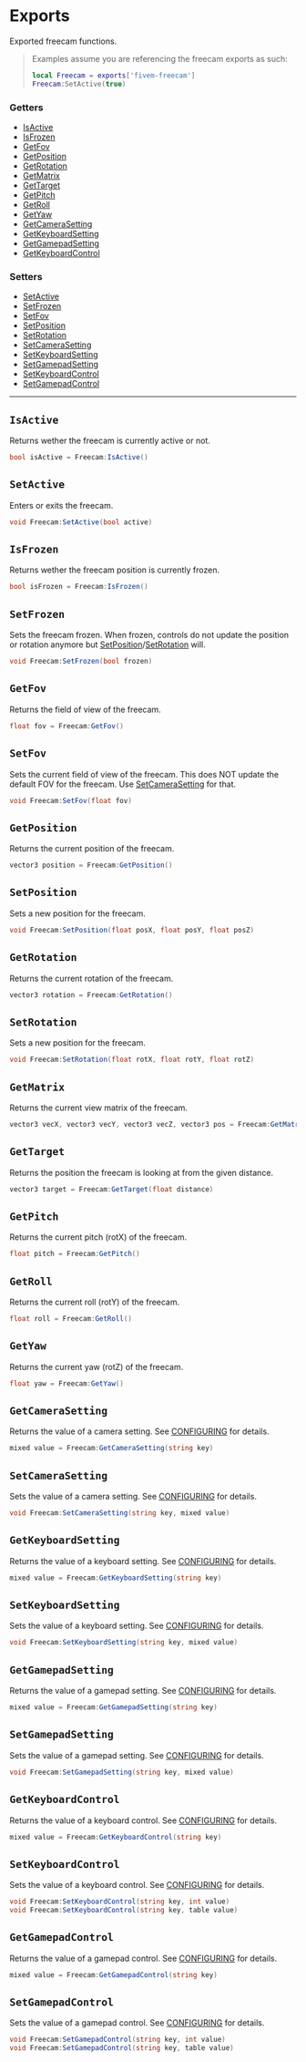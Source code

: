 Exports
=======
<!-- C# code blocks are used for convenient syntax highlighting. -->

Exported freecam functions.

> Examples assume you are referencing the freecam exports as such:
> ```lua
> local Freecam = exports['fivem-freecam']
> Freecam:SetActive(true)
> ```

### Getters
- [IsActive](#IsActive)
- [IsFrozen](#IsFrozen)
- [GetFov](#GetFov)
- [GetPosition](#GetPosition)
- [GetRotation](#GetRotation)
- [GetMatrix](#GetMatrix)
- [GetTarget](#GetTarget)
- [GetPitch](#GetPitch)
- [GetRoll](#GetRoll)
- [GetYaw](#GetYaw)
- [GetCameraSetting](#GetCameraSetting)
- [GetKeyboardSetting](#GetKeyboardSetting)
- [GetGamepadSetting](#GetGamepadSetting)
- [GetKeyboardControl](#GetKeyboardControl)

### Setters
- [SetActive](#SetActive)
- [SetFrozen](#SetFrozen)
- [SetFov](#SetFov)
- [SetPosition](#SetPosition)
- [SetRotation](#SetRotation)
- [SetCameraSetting](#SetCameraSetting)
- [SetKeyboardSetting](#SetKeyboardSetting)
- [SetGamepadSetting](#SetGamepadSetting)
- [SetKeyboardControl](#SetKeyboardControl)
- [SetGamepadControl](#SetGamepadControl)

---

`IsActive`
----------
Returns wether the freecam is currently active or not.

```c#
bool isActive = Freecam:IsActive()
```

`SetActive`
-----------
Enters or exits the freecam.

```c#
void Freecam:SetActive(bool active)
```

`IsFrozen`
----------
Returns wether the freecam position is currently frozen.

```c#
bool isFrozen = Freecam:IsFrozen()
```

`SetFrozen`
-----------
Sets the freecam frozen. When frozen, controls do not update the position or
rotation anymore but [SetPosition](#setposition)/[SetRotation](#setrotation) will.

```c#
void Freecam:SetFrozen(bool frozen)
```

`GetFov`
--------
Returns the field of view of the freecam.

```c#
float fov = Freecam:GetFov()
```

`SetFov`
--------
Sets the current field of view of the freecam. This does NOT update the default
FOV for the freecam. Use [SetCameraSetting](#setcamerasetting) for that.

```c#
void Freecam:SetFov(float fov)
```

`GetPosition`
-------------
Returns the current position of the freecam.

```c#
vector3 position = Freecam:GetPosition()
```

`SetPosition`
-------------
Sets a new position for the freecam.

```c#
void Freecam:SetPosition(float posX, float posY, float posZ)
```

`GetRotation`
-------------
Returns the current rotation of the freecam.

```c#
vector3 rotation = Freecam:GetRotation()
```

`SetRotation`
-------------
Sets a new position for the freecam.

```c#
void Freecam:SetRotation(float rotX, float rotY, float rotZ)
```

`GetMatrix`
-----------
Returns the current view matrix of the freecam.

```c#
vector3 vecX, vector3 vecY, vector3 vecZ, vector3 pos = Freecam:GetMatrix()
```

`GetTarget`
-----------
Returns the position the freecam is looking at from the given distance.

```c#
vector3 target = Freecam:GetTarget(float distance)
```

`GetPitch`
----------
Returns the current pitch (rotX) of the freecam.

```c#
float pitch = Freecam:GetPitch()
```

`GetRoll`
---------
Returns the current roll (rotY) of the freecam.

```c#
float roll = Freecam:GetRoll()
```

`GetYaw`
--------
Returns the current yaw (rotZ) of the freecam.

```c#
float yaw = Freecam:GetYaw()
```

`GetCameraSetting`
------------------
Returns the value of a camera setting.
See [CONFIGURING](CONFIGURING.md#camera-settings) for details.

```c#
mixed value = Freecam:GetCameraSetting(string key)
```

`SetCameraSetting`
------------------
Sets the value of a camera setting.
See [CONFIGURING](CONFIGURING.md#camera-settings) for details.

```c#
void Freecam:SetCameraSetting(string key, mixed value)
```

`GetKeyboardSetting`
--------------------
Returns the value of a keyboard setting.
See [CONFIGURING](CONFIGURING.md#control-settings) for details.

```c#
mixed value = Freecam:GetKeyboardSetting(string key)
```

`SetKeyboardSetting`
--------------------
Sets the value of a keyboard setting.
See [CONFIGURING](CONFIGURING.md#control-settings) for details.

```c#
void Freecam:SetKeyboardSetting(string key, mixed value)
```

`GetGamepadSetting`
-------------------
Returns the value of a gamepad setting.
See [CONFIGURING](CONFIGURING.md#control-settings) for details.

```c#
mixed value = Freecam:GetGamepadSetting(string key)
```

`SetGamepadSetting`
-------------------
Sets the value of a gamepad setting.
See [CONFIGURING](CONFIGURING.md#control-settings) for details.

```c#
void Freecam:SetGamepadSetting(string key, mixed value)
```

`GetKeyboardControl`
--------------------
Returns the value of a keyboard control.
See [CONFIGURING](CONFIGURING.md#control-mapping) for details.

```c#
mixed value = Freecam:GetKeyboardControl(string key)
```

`SetKeyboardControl`
--------------------
Sets the value of a keyboard control.
See [CONFIGURING](CONFIGURING.md#control-mapping) for details.

```c#
void Freecam:SetKeyboardControl(string key, int value)
void Freecam:SetKeyboardControl(string key, table value)
```

`GetGamepadControl`
-------------------
Returns the value of a gamepad control.
See [CONFIGURING](CONFIGURING.md#control-mapping) for details.

```c#
mixed value = Freecam:GetGamepadControl(string key)
```

`SetGamepadControl`
-------------------
Sets the value of a gamepad control.
See [CONFIGURING](CONFIGURING.md#control-mapping) for details.

```c#
void Freecam:SetGamepadControl(string key, int value)
void Freecam:SetGamepadControl(string key, table value)
```
